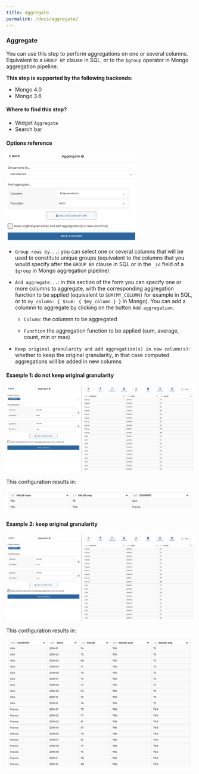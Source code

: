 ```yaml
---
title: Aggregate
permalink: /docs/aggregate/
---
```


### Aggregate

You can use this step to perform aggregations on one or several columns.
Equivalent to a `GROUP BY` clause in SQL, or to the `$group` operator in Mongo
aggregation pipeline.

**This step is supported by the following backends:**

- Mongo 4.0
- Mongo 3.6

#### Where to find this step?

- Widget `Aggregate`
- Search bar

#### Options reference

<img src="../../img/docs/user-interface/aggregate_step_form.jpg" width="350" />

- `Group rows by...`: you can select one or several columns that will be used
  to constitute unique groups (equivalent to the columns that you would specify
  after the `GROUP BY` clause in SQL or in the `_id` field of a `$group` in
  Mongo aggregation pipeline)

- `And aggregate...`: in this section of the form you can specify one or more
  columns to aggregate, with the corresponding aggregation function to be
  applied (equivalent to `SUM(MY_COLUMN)` for example in SQL, or to
  `my_column: { $sum: { $my_column } }` in Mongo). You can add a columnn to
  aggregate by clicking on the button `Add aggregation`.

  - `Column`: the columnn to be aggregated

  - `Function` the aggregation function to be applied (sum, average, count, min
    or max)

- `Keep original granularity and add aggregation(s) in new column(s)`: whether
  to keep the original granularity, in that case computed aggregations will be
  added in new columns

#### Example 1: do not keep original granularity

<img src="../../img/docs/user-interface/aggregate_example_conf_1.jpg" width="750" />

This configuration results in:

<img src="../../img/docs/user-interface/aggregate_example_result_1.jpg" width="500" />

#### Example 2: keep original granularity

<img src="../../img/docs/user-interface/aggregate_example_conf_2.jpg" width="750" />

This configuration results in:

<img src="../../img/docs/user-interface/aggregate_example_result_2.jpg" width="500" />
